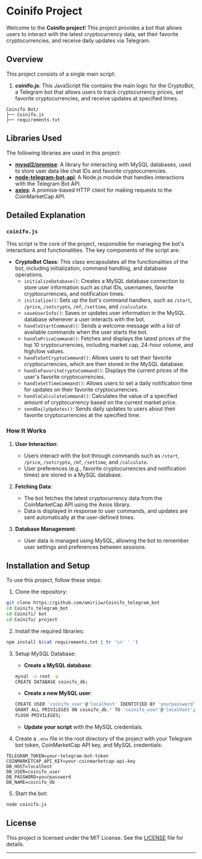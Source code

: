  # Coinifo Project
Welcome to the **Coinifo project**! This project provides a bot that allows users to interact with the latest cryptocurrency data, set their favorite cryptocurrencies, and receive daily updates via Telegram.

## Overview
This project consists of a single main script:

1. **coinifo.js**: This JavaScript file contains the main logic for the CryptoBot, a Telegram bot that allows users to track cryptocurrency prices, set favorite cryptocurrencies, and receive updates at specified times.

```plaintext
Coinifo Bot/           
├── Coinifo.js            
├── requirements.txt                                        
```

## Libraries Used
The following libraries are used in this project:

- **[mysql2/promise](https://www.npmjs.com/package/mysql2)**: A library for interacting with MySQL databases, used to store user data like chat IDs and favorite cryptocurrencies.
- **[node-telegram-bot-api](https://github.com/yagop/node-telegram-bot-api)**: A Node.js module that handles interactions with the Telegram Bot API.
- **[axios](https://axios-http.com/)**: A promise-based HTTP client for making requests to the CoinMarketCap API.

## Detailed Explanation
### `coinifo.js`
This script is the core of the project, responsible for managing the bot's interactions and functionalities. The key components of the script are:

- **CryptoBot Class**: This class encapsulates all the functionalities of the bot, including initialization, command handling, and database operations.
    - `initializeDatabase()`: Creates a MySQL database connection to store user information such as chat IDs, usernames, favorite cryptocurrencies, and notification times.
    - `initialize()`: Sets up the bot's command handlers, such as `/start`, `/price`, `/setcrypto`, `/mf`, `/settime`, and `/calculate`.
    - `saveUserInfo()`: Saves or updates user information in the MySQL database whenever a user interacts with the bot.
    - `handleStartCommand()`: Sends a welcome message with a list of available commands when the user starts the bot.
    - `handlePriceCommand()`: Fetches and displays the latest prices of the top 10 cryptocurrencies, including market cap, 24-hour volume, and high/low values.
    - `handleSetCryptoCommand()`: Allows users to set their favorite cryptocurrencies, which are then stored in the MySQL database.
    - `handleFavoriteCryptoCommand()`: Displays the current prices of the user's favorite cryptocurrencies.
    - `handleSetTimeCommand()`: Allows users to set a daily notification time for updates on their favorite cryptocurrencies.
    - `handleCalculateCommand()`: Calculates the value of a specified amount of cryptocurrency based on the current market price.
    - `sendDailyUpdates()`: Sends daily updates to users about their favorite cryptocurrencies at the specified time.

### How It Works
1. **User Interaction**:
    - Users interact with the bot through commands such as `/start`, `/price`, `/setcrypto`, `/mf`, `/settime`, and `/calculate`.
    - User preferences (e.g., favorite cryptocurrencies and notification times) are stored in a MySQL database.

2. **Fetching Data**:
    - The bot fetches the latest cryptocurrency data from the CoinMarketCap API using the Axios library.
    - Data is displayed in response to user commands, and updates are sent automatically at the user-defined times.

3. **Database Management**:
    - User data is managed using MySQL, allowing the bot to remember user settings and preferences between sessions.

## Installation and Setup
To use this project, follow these steps:

1. Clone the repository:
```bash
git clone https://github.com/amiriiw/Coinifo_telegram_bot
cd Coinifo_telegram_bot
cd Coinifi/ bot
cd Coinifo/ project
```

2. Install the required libraries:
```bash
npm install $(cat requirements.txt | tr '\n' ' ')
```

3. Setup MySQL Database:
    - **Create a MySQL database**:
    ```bash
    mysql -u root -p
    CREATE DATABASE coinifo_db;
    ```

    - **Create a new MySQL user**:
    ```bash
    CREATE USER 'coinifo_user'@'localhost' IDENTIFIED BY 'yourpassword';
    GRANT ALL PRIVILEGES ON coinifo_db.* TO 'coinifo_user'@'localhost';
    FLUSH PRIVILEGES;
    ```

    - **Update your script** with the MySQL credentials.

4. Create a `.env` file in the root directory of the project with your Telegram bot token, CoinMarketCap API key, and MySQL credentials:
```env
TELEGRAM_TOKEN=your-telegram-bot-token
COINMARKETCAP_API_KEY=your-coinmarketcap-api-key
DB_HOST=localhost
DB_USER=coinifo_user
DB_PASSWORD=yourpassword
DB_NAME=coinifo_db
```

5. Start the bot:
```bash
node coinifo.js
```

## License
This project is licensed under the MIT License. See the [LICENSE](LICENSE) file for details.

---
